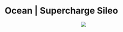 # Ocean | Supercharge Sileo

<p align='center'>
 <a href=""><img src="https://oceantweak.tk/assets/app/iphone_cover_dark.png" "Preview"></a>
</p>
